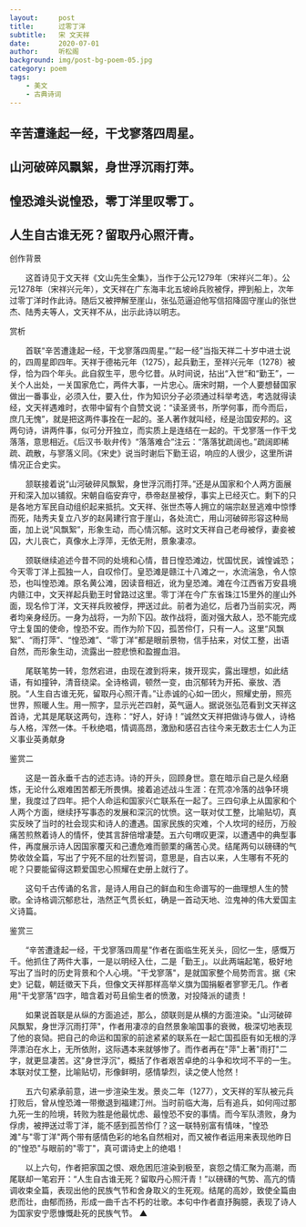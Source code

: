 ```yaml
---
layout:     post
title:      过零丁洋
subtitle:   宋 文天祥
date:       2020-07-01
author:     听松阁
background: img/post-bg-poem-05.jpg
category: poem
tags:
    - 美文
    - 古典诗词
---
```


## 辛苦遭逢起一经，干戈寥落四周星。

## 山河破碎风飘絮，身世浮沉雨打萍。

## 惶恐滩头说惶恐，零丁洋里叹零丁。

## 人生自古谁无死？留取丹心照汗青。



创作背景



　　这首诗见于文天祥《文山先生全集》，当作于公元1279年（宋祥兴二年）。公元1278年（宋祥兴元年），文天祥在广东海丰北五坡岭兵败被俘，押到船上，次年过零丁洋时作此诗。随后又被押解至崖山，张弘范逼迫他写信招降固守崖山的张世杰、陆秀夫等人，文天祥不从，出示此诗以明志。





赏析



　　首联“辛苦遭逢起一经，干戈寥落四周星。”“起一经”当指天祥二十岁中进士说的，四周星即四年。天祥于德祐元年（1275），起兵勤王，至祥兴元年（1278）被俘，恰为四个年头。此自叙生平，思今忆昔。从时间说，拈出“入世”和“勤王”，一关个人出处，一关国家危亡，两件大事，一片忠心。唐宋时期，一个人要想替国家做出一番事业，必须入仕，要入仕，作为知识分子必须通过科举考选，考选就得读经，文天祥遇难时，衣带中留有个自赞文说：“读圣贤书，所学何事，而今而后，庶几无愧”，就是把这两件事拴在一起的。圣人著作就叫经，经是治国安邦的。这两句诗，讲两件事，似可分开独立，而实质上是连结在一起的。干戈寥落一作干戈落落，意思相近。《后汉书·耿弁传》“落落难合”注云：“落落犹疏阔也。”疏阔即稀疏、疏散，与寥落义同。《宋史》说当时谢后下勤王诏，响应的人很少，这里所讲情况正合史实。



　　颔联接着说“山河破碎风飘絮，身世浮沉雨打萍。”还是从国家和个人两方面展开和深入加以铺叙。宋朝自临安弃守，恭帝赵昰被俘，事实上已经灭亡。剩下的只是各地方军民自动组织起来抵抗。文天祥、张世杰等人拥立的端宗赵昱逃难中惊悸而死，陆秀夫复立八岁的赵昺建行宫于崖山，各处流亡，用山河破碎形容这种局面，加上说“风飘絮”，形象生动，而心情沉郁。这时文天祥自己老母被俘，妻妾被囚，大儿丧亡，真像水上浮萍，无依无附，景象凄凉。



　　颈联继续追述今昔不同的处境和心情，昔日惶恐滩边，忧国忧民，诚惶诚恐；今天零丁洋上孤独一人，自叹伶仃。皇恐滩是赣江十八滩之一，水流湍急，令人惊恐，也叫惶恐滩。原名黄公滩，因读音相近，讹为皇恐滩。滩在今江西省万安县境内赣江中，文天祥起兵勤王时曾路过这里。零丁洋在今广东省珠江15里外的崖山外面，现名伶丁洋，文天祥兵败被俘，押送过此。前者为追忆，后者乃当前实况，两者均亲身经历。一身为战将，一为阶下囚。故作战将，面对强大敌人，恐不能完成守土复国的使命，惶恐不安。而作为阶下囚，孤苦伶仃，只有一人。这里“风飘絮”、“雨打萍”、“惶恐滩”、“零丁洋”都是眼前景物，信手拈来，对仗工整，出语自然，而形象生动，流露出一腔悲愤和盈握血泪。



　　尾联笔势一转，忽然宕进，由现在渡到将来，拨开现实，露出理想，如此结语，有如撞钟，清音绕梁。全诗格调，顿然一变，由沉郁转为开拓、豪放、洒脱。“人生自古谁无死，留取丹心照汗青。”让赤诚的心如一团火，照耀史册，照亮世界，照暖人生。用一照字，显示光芒四射，英气逼人。据说张弘范看到文天祥这首诗，尤其是尾联这两句，连称：“好人，好诗！”诚然文天祥把做诗与做人，诗格与人格，浑然一体。千秋绝唱，情调高昂，激励和感召古往今来无数志士仁人为正义事业英勇献身





鉴赏二



　　这是一首永垂千古的述志诗。诗的开头，回顾身世。意在暗示自己是久经磨炼，无论什么艰难困苦都无所畏惧。接着追述战斗生涯：在荒凉冷落的战争环境里，我度过了四年。把个人命运和国家兴亡联系在一起了。三四句承上从国家和个人两个方面，继续抒写事态的发展和深沉的忧愤。这一联对仗工整，比喻贴切，真实反映了当时的社会现实和诗人的遭遇。国家民族的灾难，个人坎坷的经历，万般痛苦煎熬着诗人的情怀，使其言辞倍增凄楚。五六句喟叹更深，以遭遇中的典型事件，再度展示诗人因国家覆灭和己遭危难而颤栗的痛苦心灵。结尾两句以磅礴的气势收敛全篇，写出了宁死不屈的壮烈誓词，意思是，自古以来，人生哪有不死的呢？只要能留得这颗爱国忠心照耀在史册上就行了。



　　这句千古传诵的名言，是诗人用自己的鲜血和生命谱写的一曲理想人生的赞歌。全诗格调沉郁悲壮，浩然正气贯长虹，确是一首动天地、泣鬼神的伟大爱国主义诗篇。





鉴赏三



　　“辛苦遭逢起一经，干戈寥落四周星”作者在面临生死关头，回忆一生，感慨万千。他抓住了两件大事，一是以明经入仕，二是「勤王」。以此两端起笔，极好地写出了当时的历史背景和个人心境。"干戈寥落"，是就国家整个局势而言。据《宋史》记载，朝廷徵天下兵，但像文天祥那样高举义旗为国捐躯者寥寥无几。作者用"干戈寥落"四字，暗含着对苟且偷生者的愤激，对投降派的谴责！



　　如果说首联是从纵的方面追述，那么，颌联则是从横的方面渲染。"山河破碎风飘絮，身世浮沉雨打萍"，作者用凄凉的自然景象喻国事的衰微，极深切地表现了他的哀恸。把自己的命运和国家的前途紧紧的联系在一起亡国孤臣有如无根的浮萍漂泊在水上，无所依附，这际遇本来就够惨了。而作者再在"萍"上著"雨打"二字，就更显凄苦。这"身世浮沉"，概括了作者艰苦卓绝的斗争和坎坷不平的一生。本联对仗工整，比喻贴切，形像鲜明，感情挚烈，读之使人怆然！



　　五六句紧承前意，进一步渲染生发。景炎二年（1277），文天祥的军队被元兵打败后，曾从惶恐滩一带撤退到福建汀州。当时前临大海，后有追兵，如何闯过那九死一生的险境，转败为胜是他最忧虑、最惶恐不安的事情。而今军队溃败，身为俘虏，被押送过零丁洋，能不感到孤苦伶仃？这一联特别富有情味，"惶恐滩"与"零丁洋"两个带有感情色彩的地名自然相对，而又被作者运用来表现他昨日的"惶恐"与眼前的"零丁"，真可谓诗史上的绝唱！



　　以上六句，作者把家国之恨、艰危困厄渲染到极至，哀怨之情汇聚为高潮，而尾联却一笔宕开：“人生自古谁无死？留取丹心照汗青！”以磅礴的气势、高亢的情调收束全篇，表现出他的民族气节和舍身取义的生死观。结尾的高妙，致使全篇由悲而壮，由郁而扬，形成一曲千古不朽的壮歌。本句中作者直抒胸臆，表现了诗人为国家安宁愿慷慨赴死的民族气节。 ▲
